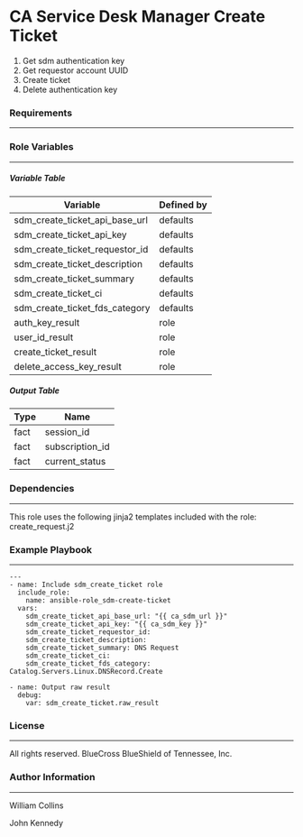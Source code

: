 # CA Service Desk Manager Create Ticket

1. Get sdm authentication key
2. Get requestor account UUID
3. Create ticket
4. Delete authentication key

### Requirements
------------

### Role Variables
--------------

##### Variable Table

| Variable | Defined by |
|----------|------------|
| sdm_create_ticket_api_base_url | defaults |
| sdm_create_ticket_api_key | defaults |
| sdm_create_ticket_requestor_id | defaults |
| sdm_create_ticket_description | defaults |
| sdm_create_ticket_summary | defaults |
| sdm_create_ticket_ci | defaults |
| sdm_create_ticket_fds_category | defaults |
| auth_key_result | role |
| user_id_result | role |
| create_ticket_result | role |
| delete_access_key_result | role |

##### Output Table
| Type | Name |
|------|------|
| fact | session_id |
| fact | subscription_id |
| fact | current_status |


### Dependencies
------------
This role uses the following jinja2 templates included with the role:
  create_request.j2

### Example Playbook
----------------

```
---
- name: Include sdm_create_ticket role
  include_role:
    name: ansible-role_sdm-create-ticket
  vars:
    sdm_create_ticket_api_base_url: "{{ ca_sdm_url }}"
    sdm_create_ticket_api_key: "{{ ca_sdm_key }}"
    sdm_create_ticket_requestor_id:
    sdm_create_ticket_description: 
    sdm_create_ticket_summary: DNS Request
    sdm_create_ticket_ci:
    sdm_create_ticket_fds_category: Catalog.Servers.Linux.DNSRecord.Create

- name: Output raw result
  debug:
    var: sdm_create_ticket.raw_result
```
### License
-------

All rights reserved. BlueCross BlueShield of Tennessee, Inc.

### Author Information
------------------

William Collins

John Kennedy
